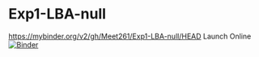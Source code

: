 # Exp1-LBA-null
https://mybinder.org/v2/gh/Meet261/Exp1-LBA-null/HEAD
Launch Online [![Binder](https://mybinder.org/badge_logo.svg)](https://notebooks.gesis.org/binder/v2/gh/Meet261/Exp1-LBA-null/HEAD)
